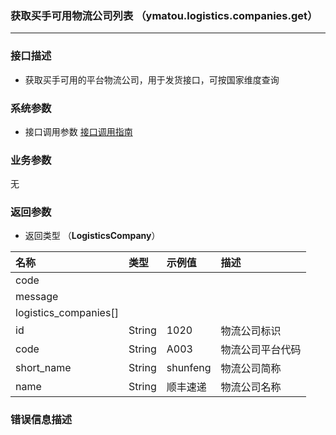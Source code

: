 ### 获取买手可用物流公司列表 （ymatou.logistics.companies.get）

---

### 接口描述

* 获取买手可用的平台物流公司，用于发货接口，可按国家维度查询

### 系统参数

* 接口调用参数 [接口调用指南](/openapi/how-to-call-api.md)


### 业务参数

无

### 返回参数

* 返回类型 （**LogisticsCompany**）

| 名称 | 类型 | 示例值 | 描述 |
| :--- | :--- | :--- | :--- |
| code |  |  |  |
| message |  |  |  |
| logistics\_companies[] |  |  |  |
| id | String | 1020 | 物流公司标识 |
| code | String | A003 | 物流公司平台代码 |
| short\_name | String | shunfeng | 物流公司简称 |
| name | String | 顺丰速递 | 物流公司名称 |

### 错误信息描述

